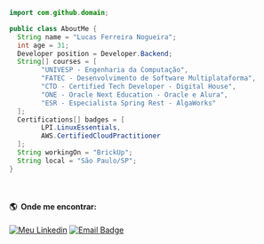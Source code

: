 

<!-- <img align="right" width="200" height="180" src="https://media.giphy.com/media/qgQUggAC3Pfv687qPC/giphy.gif" /> -->

```java
import com.github.domain;

public class AboutMe {
  String name = "Lucas Ferreira Nogueira";
  int age = 31;
  Developer position = Developer.Backend;
  String[] courses = [
        "UNIVESP - Engenharia da Computação",
        "FATEC - Desenvolvimento de Software Multiplataforma",
        "CTD - Certified Tech Developer - Digital House", 
        "ONE - Oracle Next Education - Oracle e Alura", 
        "ESR - Especialista Spring Rest - AlgaWorks"
  ];
  Certifications[] badges = [
        LPI.LinuxEssentials,
        AWS.CertifiedCloudPractitioner
  ];
  String workingOn = "BrickUp";
  String local = "São Paulo/SP";
}
```
</br>

#### :earth_americas: &nbsp;Onde me encontrar:
[![Meu Linkedin](https://img.shields.io/badge/-Lucas_Ferreira_Nogueira-blue?style=plastic&logo=Linkedin&logoColor=white&link=https://www.linkedin.com/in/lucas-ferreira-nogueira/)](https://linkedin.com/in/lucas-ferreira-nogueira/)
[![Email Badge](https://img.shields.io/badge/dev@lucasfncode.com.br-0078D4?style=plastic&logo=mailboxdotorg&logoColor=white)](mailto:dev@lucasfncode.com.br)

